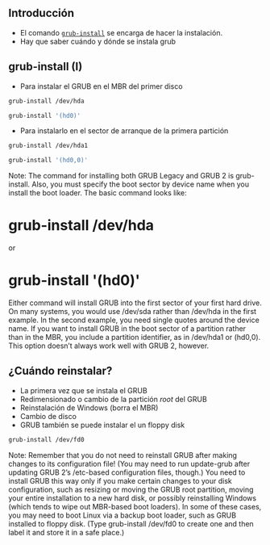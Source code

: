 ## Introducción

* El comando [`grub-install`](http://linux.die.net/man/8/grub-install) se encarga de hacer la instalación.
* Hay que saber cuándo y dónde se instala grub



## grub-install (I)

* Para instalar el GRUB en el MBR del primer disco
```bash
grub-install /dev/hda
```
```bash
grub-install '(hd0)'
```
* Para instalarlo en el sector de arranque de la primera partición
```bash
grub-install /dev/hda1
```
```bash
grub-install '(hd0,0)'
```

Note:
The command for installing both GRUB Legacy and GRUB 2 is grub-install. Also, you must specify the boot sector by
device name when you install the boot loader. The basic command looks like:
# grub-install /dev/hda
or
# grub-install '(hd0)'
Either command will install GRUB into the first sector of your first hard drive. On many systems, you would use
/dev/sda rather than /dev/hda in the first example. In the second example, you need single quotes around the
device name. If you want to install GRUB in the boot sector of a partition rather than in the MBR, you include a
partition identifier, as in /dev/hda1 or (hd0,0). This option doesn’t always work well with GRUB 2, however.



## ¿Cuándo reinstalar?

* La primera vez que se instala el GRUB
* Redimensionado o cambio de la partición *root* del GRUB
* Reinstalación de Windows (borra el MBR)
* Cambio de disco
* GRUB también se puede instalar el un floppy disk
```bash
grub-install /dev/fd0
```

Note:
Remember that you do not need to reinstall GRUB after making changes to its configuration file! (You may need
to run update-grub after updating GRUB 2’s /etc-based configuration files, though.) You need to install GRUB this
way only if you make certain changes to your disk configuration, such as resizing or moving the GRUB root
partition, moving your entire installation to a new hard disk, or possibly reinstalling Windows (which tends to wipe
out MBR-based boot loaders). In some of these cases, you may need to boot Linux via a backup boot loader, such
as GRUB installed to floppy disk. (Type grub-install /dev/fd0 to create one and then label it and store it in a safe
place.)

